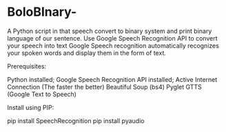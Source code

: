 # BoloBInary-
A Python script in that speech convert to binary system and print binary language of our sentence.
Use Google Speech Recognition API to convert your speech into text Google Speech recognition automatically recognizes your spoken words and display them in the form of text.

Prerequisites:

Python installed; Google Speech Recognition API installed; Active Internet Connection (The faster the better) Beautiful Soup (bs4) Pyglet GTTS (Google Text to Speech)


Install using PIP:

  pip install SpeechRecognition
  pip install pyaudio
